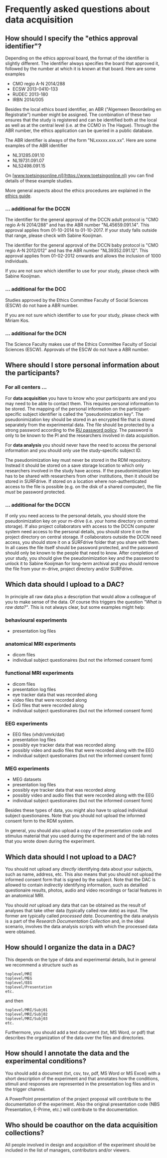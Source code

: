 # Frequently asked questions about data acquisition

## How should I specify the "ethics approval identifier"?

Depending on the ethics approval board, the format of the identifier is slightly different. The identifier always specifies the board that approved it, followed by the number at which it is known at that board. Here are some examples  

  - CMO regio A-N 2014/288
  - ECSW 2013-0410-133
  - RUDEC 2013-180
  - IRBN 2014/005

Besides the local ethics board identifier, an ABR ("Algemeen Beoordeling en Registratie") number might be assigned. The combination of these two ensures that the study is registered and can be identified both at the local as well as at the central level (i.e. at the CCMO in The Hague). Through the ABR number, the ethics application can be queried in a public database.

The ABR identifier is always of the form "NLxxxxx.xxx.xx". Here are some examples of the ABR identifier

  - NL31285.091.10
  - NL19731.091.07
  - NL52498.091.15

On [www.toetsingsonline.nl](https://www.toetsingonline.nl) you can find details of these example studies.

More general aspects about the ethics procedures are explained in the [ethics guide](../guides/ethics.md).

### ... additional for the DCCN

The identifier for the general approval of the DCCN adult protocol is "CMO regio A-N 2014/288" and has the ABR number "NL45659.091.14". This approval applies from 01-10-2014 to 01-10-2017. If your study falls outside that range, please check with Sabine Kooijman.

The identifier for the general approval of the DCCN baby protocol is "CMO regio A-N 2012/012" and has the ABR number "NL39352.091.12". This approval applies from 01-02-2012 onwards and allows the inclusion of 1000 individuals.

If you are not sure which identifier to use for your study, please check with Sabine Kooijman.

### ... additional for the DCC

Studies approved by the Ethics Committee Faculty of Social Sciences (ESCW) do not have a ABR number.

If you are not sure which identifier to use for your study, please check with Miriam Kos.

### ... additional for the DCN

The Science Faculty makes use of the Ethics Committee Faculty of Social Sciences (ESCW). Approvals of the ESCW do not have a ABR number.

## Where should I store personal information about the participants?

### For all centers ...

For **data acquisition** you have to know who your participants are and you may need to be able to contact them. This requires personal information to be stored. The mapping of the personal information on the participant-specific subject identifier is called the "pseudonimization key". The pseudonimization key should be stored in an encrypted file that is stored separately from the experimental data. The file should be protected by a strong password according to the [RU password policy](http://www.ru.nl/idmuk/account-information/password-policy/). The password is only to be known to the PI and the researchers involved in data acquisition.

For **data analysis** you should never have the need to access the personal information and you should only use the  study-specific subject ID.

The pseudonimization key must never be stored in the RDM repository. Instead it should be stored on a save storage location to which only researchers involved in the study have access. If the pseudonimization key has to be shared with researchers from other institutions, then it should be stored in SURFdrive. If stored on a location where non-authenticated access to the file is possible (e.g. on the disk of a shared computer), the file *must* be password protected.

### ... additional for the DCCN

If only you need access to the personal details, you should store the pseudonimization key on your m-drive (i.e. your home directory on central storage). If also project collaborators with access to the DCCN computer system need access to the personal details, you should store it on the project directory on central storage. If collaborators outside the DCCN need access, you should store it on a SURFdrive folder that you share with them.
In all cases the file itself should be password protected, and the password should only be known to the people that need to know. After completion of your study, you should give the pseudonimization key and the password to unlock it to Sabine Kooijman for long-term archival and you should remove the file from your m-drive, project directory and/or SURFdrive.

## Which data should I upload to a DAC?

In principle all raw data plus a description that would allow a colleague of you to make sense of the data. Of course this triggers the question *"What is raw data?"*. This is not always clear, but some examples might help:

### behavioural experiments
  * presentation log files

### anatomical MRI experiments
  * dicom files
  * individual subject questionaires (but not the informed consent form)

### functional MRI experiments
  * dicom files
  * presentation log files
  * eye tracker data that was recorded along
  * video files that were recorded along
  * ExG files that were recorded along
  * individual subject questionaires (but not the informed consent form)

### EEG experiments
  * EEG files (vhdr/vmrk/dat)
  * presentation log files
  * possibly eye tracker data that was recorded along
  * possibly video and audio files that were recorded along with the EEG
  * individual subject questionaires (but not the informed consent form)

### MEG experiments
  * MEG datasets
  * presentation log files
  * possibly eye tracker data that was recorded along
  * possibly video and audio files that were recorded along with the EEG
  * individual subject questionaires (but not the informed consent form)

Besides these types of data, you might also have to upload individual subject questionaires. Note that you should not upload the informed consent form to the RDM system.

In general, you should also upload a copy of the presentation code and stimulus material that you used during the experiment and of the lab notes that you wrote down during the experiment.

## Which data should I not upload to a DAC?

You should not upload any *directly* identifying data about your subjects, such as name, address, etc. This also means that you should not upload the informed consent form that is signed by the subject. Note that the DAC is allowed to contain *indirectly* identifying information, such as detailled questionaire results, photos, audio and video recordings or facial features in an anatomical MRI.

You should *not* upload any data that can be obtained as the result of analyses that take other data (typically called _raw data_) as input. The former are typically called _processed data_. Documenting the data analysis is a part of the _Research Documentation Collection_ and, in the ideal scenario, involves the data analysis scripts with which the processed data were obtained.


## How should I organize the data in a DAC?

This depends on the type of data and experimental details, but in general we recommend a structure such as

````
toplevel/MRI
toplevel/MEG
toplevel/EEG
toplevel/Presentation
etc.
````

and then

````
toplevel/MRI/Subj01
toplevel/MRI/Subj02
toplevel/MRI/Subj03
etc.
````

Furthermore, you should add a text document (txt, MS Word, or pdf) that describes the organization of the data over the files and directories.

## How should I annotate the data and the experimental conditions?

You should add a  document (txt, csv, tsv, pdf, MS Word or MS Excel) with a short description of the experiment and that annotates how the conditions, stimuli and responses are represented in the presentation log files and in the trigger channel.

A PowerPoint presentation of the project proposal will contribute to the documentation of the experiment. Also the original presentation code (NBS Presentation, E-Prime, etc.) will contribute to the documentation.

## Who should be coauthor on the data acquisition collections?

All people involved in design and acquisition of the experiment should be included in the list of managers, contributors and/or viewers.


